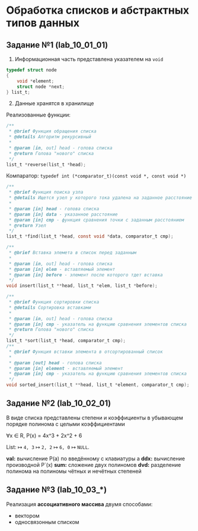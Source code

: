 # Обработка списков и абстрактных типов данных

## Задание №1 (lab_10_01_01)

1. Информационная часть представлена указателем на `void`

```c
typedef struct node
{
    void *element;
    struct node *next;
} list_t;
```

2. Данные хранятся в хранилище

Реализованные функции:

```c 
/**
 * @brief Функция обращения списка
 * @details Алгоритм рекурсивный
 * 
 * @param [in, out] head - голова списка 
 * @return Голова "нового" списка
 */
list_t *reverse(list_t *head);
```

Компаратор: `typedef int (*comparator_t)(const void *, const void *)`

```c
/**
 * @brief Функция поиска узла
 * @details Ищется узел у которого тока удалена на заданное расстояние от начала координат
 * 
 * @param [in] head - голова списка
 * @param [in] data - указанное расстояние
 * @param [in] cmp - функция сравнения точки с заданным расстоянием
 * @return Узел
 */
list_t *find(list_t *head, const void *data, comparator_t cmp);
```

```c 
/**
 * @brief Вставка элемета в список перед заданным
 * 
 * @param [in, out] head - голова списка 
 * @param [in] elem - вставляемый элемент 
 * @param [in] before - элемент после которого тдет вставка
 */
void insert(list_t **head, list_t *elem, list_t *before);
```

```c
/**
 * @brief Функция сортировки списка
 * @details Сортировка вставками
 * 
 * @param [in, out] head - голова списка
 * @param [in] cmp - указатель на функцию сравнения элементов списка
 * @return Голова "нового" списка 
 */
list_t *sort(list_t *head, comparator_t cmp);
/**
 * @brief Функция вставки элемента в отсортированный список
 * 
 * @param [out] head - голова списка
 * @param [in] element - вставляемый элемент
 * @param [in] cmp - указатель на функцию сравнения элементов списка
 */
void sorted_insert(list_t **head, list_t *element, comparator_t cmp);
```

## Задание №2 (lab_10_02_01)

В виде списка представлены степени и коэффициенты в убывающем порядке полинома с целыми коэффициентами

∀x ∈ R, P(x) = 4x^3 + 2x^2 + 6

List: ↦ `4, 3` ↦ `2, 2` ↦ `6, 0` ↦ `NULL`.

__val:__ вычисление P(a) по введённому с клавиатуры
a
__ddx:__ вычисление производной P`(x)
__sum:__ сложение двух полиномов
__dvd:__ разделениe полинома на полиномы чётных и
нечётных степеней

## Задание №3 (lab_10_03_*)

Реализация __ассоциативного массива__ двумя способами:
- вектором
- односвязонным списком